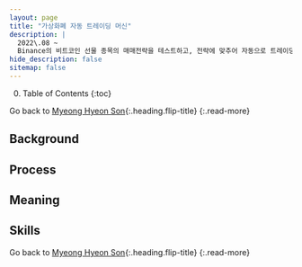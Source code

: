 ```yaml
---
layout: page
title: "가상화폐 자동 트레이딩 머신"
description: |
  2022\.08 ~  
  Binance의 비트코인 선물 종목의 매매전략을 테스트하고, 전략에 맞추어 자동으로 트레이딩하는 봇을 만드는 개인 프로젝트입니다.
hide_description: false
sitemap: false
---
```


0. Table of Contents
{:toc}

Go back to [Myeong Hyeon Son](/about/){:.heading.flip-title}
{:.read-more}

## Background



## Process


## Meaning


## Skills


Go back to [Myeong Hyeon Son](/about/){:.heading.flip-title}
{:.read-more}